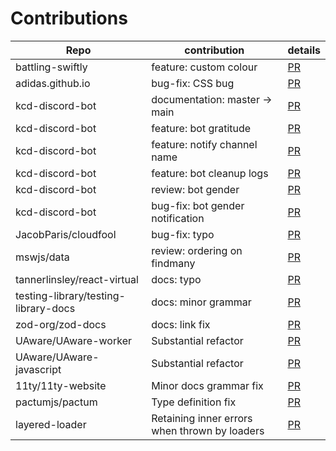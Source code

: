 # Contributions

| Repo                                 | contribution                                  | details                                                                |
| ------------------------------------ | --------------------------------------------- | ---------------------------------------------------------------------- |
| battling-swiftly                     | feature: custom colour                        | [PR](https://github.com/CheshireSwift/battling-swiftly/pull/2/files)   |
| adidas.github.io                     | bug-fix: CSS bug                              | [PR](https://github.com/adidas/adidas.github.io/pull/31)               |
| kcd-discord-bot                      | documentation: master -> main                 | [PR](https://github.com/kentcdodds/kcd-discord-bot/pull/57)            |
| kcd-discord-bot                      | feature: bot gratitude                        | [PR](https://github.com/kentcdodds/kcd-discord-bot/pull/60)            |
| kcd-discord-bot                      | feature: notify channel name                  | [PR](https://github.com/kentcdodds/kcd-discord-bot/pull/67)            |
| kcd-discord-bot                      | feature: bot cleanup logs                     | [PR](https://github.com/kentcdodds/kcd-discord-bot/pull/73)            |
| kcd-discord-bot                      | review: bot gender                            | [PR](https://github.com/kentcdodds/kcd-discord-bot/pull/77)            |
| kcd-discord-bot                      | bug-fix: bot gender notification              | [PR](https://github.com/kentcdodds/kcd-discord-bot/pull/79)            |
| JacobParis/cloudfool                 | bug-fix: typo                                 | [PR](https://github.com/JacobParis/cloudfool/pull/1)                   |
| mswjs/data                           | review: ordering on findmany                  | [PR](https://github.com/mswjs/data/pull/103)                           |
| tannerlinsley/react-virtual          | docs: typo                                    | [PR](https://github.com/tannerlinsley/react-virtual/pull/176)          |
| testing-library/testing-library-docs | docs: minor grammar                           | [PR](https://github.com/testing-library/testing-library-docs/pull/905) |
| zod-org/zod-docs                     | docs: link fix                                | [PR](https://github.com/zod-org/zod-docs/pull/33)                      |
| UAware/UAware-worker                 | Substantial refactor                          | [PR](https://github.com/UAware/UAware-worker/pull/1)                   |
| UAware/UAware-javascript             | Substantial refactor                          | [PR](https://github.com/UAware/UAware-javascript/pull/1)               |
| 11ty/11ty-website                    | Minor docs grammar fix                        | [PR](https://github.com/11ty/11ty-website/pull/1446)                   |
| pactumjs/pactum                      | Type definition fix                           | [PR](https://github.com/pactumjs/pactum/pull/200)                      |
| layered-loader                       | Retaining inner errors when thrown by loaders | [PR](https://github.com/kibertoad/layered-loader/pull/170)             |
